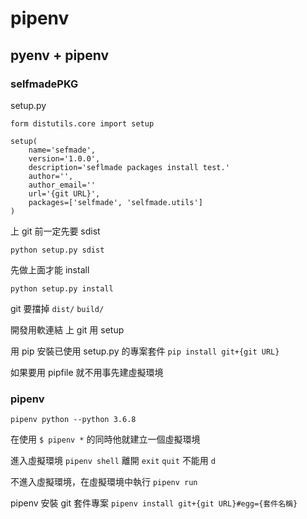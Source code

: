 # pipenv

## pyenv + pipenv

### selfmadePKG

setup.py

```
form distutils.core import setup

setup(
	name='sefmade',
	version='1.0.0',
	description='seflmade packages install test.'
	author='',
	author_email=''
	url='{git URL}',
	packages=['selfmade', 'selfmade.utils']
)
```

上 git 前一定先要 sdist

`python setup.py sdist`

先做上面才能 install

`python setup.py install`

git 要擋掉 `dist/` `build/`

開發用軟連結
上 git 用 setup

用 pip 安裝已使用 setup.py 的專案套件 
`pip install git+{git URL}`

如果要用 pipfile 就不用事先建虛擬環境

### pipenv

`pipenv python --python 3.6.8`

在使用 `$ pipenv *` 的同時他就建立一個虛擬環境

進入虛擬環境
`pipenv shell`
離開
`exit`
`quit`
不能用
`d`

不進入虛擬環境，在虛擬環境中執行
`pipenv run`

pipenv 安裝 git 套件專案
`pipenv install git+{git URL}#egg={套件名稱}`

